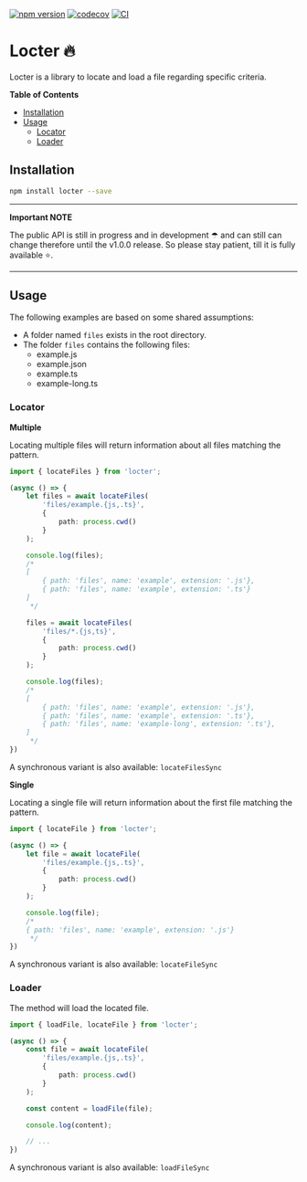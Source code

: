 [![npm version](https://badge.fury.io/js/locter.svg)](https://badge.fury.io/js/locter)
[![codecov](https://codecov.io/gh/Tada5hi/locter/branch/master/graph/badge.svg?token=4KNSG8L13V)](https://codecov.io/gh/Tada5hi/locter)
[![CI](https://github.com/tada5hi/locter/actions/workflows/main.yml/badge.svg)](https://github.com/tada5hi/locter/actions/workflows/main.yml)

# Locter 🔥
Locter is a library to locate and load a file regarding specific criteria.

**Table of Contents**

- [Installation](#installation)
- [Usage](#usage)
  - [Locator](#locator)
  - [Loader](#loader)

## Installation

```bash
npm install locter --save
```

---
**Important NOTE**

The public API is still in progress and in development ☂ and can still can change therefore until the v1.0.0 release.
So please stay patient, till it is fully available ⭐.

---

## Usage

The following examples are based on some shared assumptions:
- A folder named `files` exists in the root directory.
- The folder `files` contains the following files:
  - example.js
  - example.json
  - example.ts
  - example-long.ts


### Locator

**Multiple**

Locating multiple files will return information about all files matching the pattern.

```typescript
import { locateFiles } from 'locter';

(async () => {
    let files = await locateFiles(
        'files/example.{js,.ts}',
        {
            path: process.cwd()
        }
    );

    console.log(files);
    /*
    [
        { path: 'files', name: 'example', extension: '.js'},
        { path: 'files', name: 'example', extension: '.ts'}
    ]
     */

    files = await locateFiles(
        'files/*.{js,ts}',
        {
            path: process.cwd()
        }
    );

    console.log(files);
    /*
    [
        { path: 'files', name: 'example', extension: '.js'},
        { path: 'files', name: 'example', extension: '.ts'},
        { path: 'files', name: 'example-long', extension: '.ts'},
    ]
     */
})
```

A synchronous variant is also available: `locateFilesSync`

**Single**

Locating a single file will return information about the first file matching the pattern.

```typescript
import { locateFile } from 'locter';

(async () => {
    let file = await locateFile(
        'files/example.{js,.ts}',
        {
            path: process.cwd()
        }
    );

    console.log(file);
    /*
    { path: 'files', name: 'example', extension: '.js'}
     */
})
```

A synchronous variant is also available: `locateFileSync`

### Loader

The method will load the located file.

```typescript
import { loadFile, locateFile } from 'locter';

(async () => {
    const file = await locateFile(
        'files/example.{js,.ts}',
        {
            path: process.cwd()
        }
    );

    const content = loadFile(file);

    console.log(content);

    // ...
})
```

A synchronous variant is also available: `loadFileSync`

